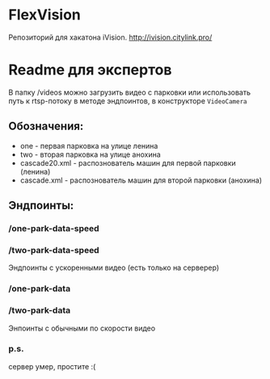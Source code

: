 # FlexVision
Репозиторий для хакатона iVision. http://ivision.citylink.pro/
# Readme для экспертов
В папку /videos можно загрузить видео с парковки или использовать путь к rtsp-потоку в методе эндпоинтов, в конструкторе ```VideoCamera```
## Обозначения:
* one - первая парковка на улице ленина
* two - вторая парковка на улице анохина
* cascade20.xml - распознователь машин для первой парковки (ленина)
* cascade.xml - распознователь машин для второй парковки (анохина)
## Эндпоинты:
 
 
### /one-park-data-speed
### /two-park-data-speed
Эндпоинты с ускоренными видео (есть только на серверер)
### /one-park-data
### /two-park-data
Энпоинты с обычными по скорости видео

### p.s. 
сервер умер, простите :(
